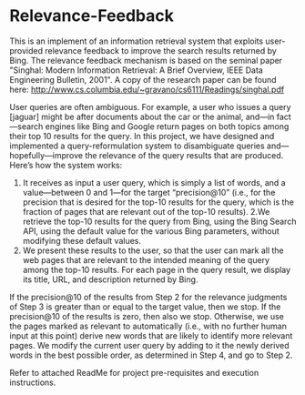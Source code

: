 Relevance-Feedback
==================

This is an implement of an information retrieval system that exploits user-provided relevance feedback to improve the search results returned by Bing. The relevance feedback mechanism is based on the seminal paper "Singhal: Modern Information Retrieval: A Brief Overview, IEEE Data Engineering Bulletin, 2001". A copy of the research paper can be found here: http://www.cs.columbia.edu/~gravano/cs6111/Readings/singhal.pdf

User queries are often ambiguous. For example, a user who issues a query [jaguar] might be after documents about the car or the animal, and—in fact—search engines like Bing and Google return pages on both topics among their top 10 results for the query. In this project, we have designed and implemented a query-reformulation system to disambiguate queries and—hopefully—improve the relevance of the query results that are produced. Here’s how the system works:

1. It receives as input a user query, which is simply a list of words, and a value—between 0 and 1—for the target “precision@10” (i.e., for the precision that is desired for the top-10 results for the query, which is the fraction of pages that are relevant out of the top-10 results).
2.We retrieve the top-10 results for the query from Bing, using the Bing Search API, using the default value for the various Bing parameters, without modifying these default values.
3. We present these results to the user, so that the user can mark all the web pages that are relevant to the intended meaning of the query among the top-10 results. For each page in the query result, we display its title, URL, and description returned by Bing.

If the precision@10 of the results from Step 2 for the relevance judgments of Step 3 is greater than or equal to the target value, then we stop. If the precision@10 of the results is zero, then also we stop. Otherwise, we use the pages marked as relevant to automatically (i.e., with no further human input at this point) derive new words that are likely to identify more relevant pages. We modify the current user query by adding to it the newly derived words in the best possible order, as determined in Step 4, and go to Step 2.

Refer to attached ReadMe for project pre-requisites and execution instructions.

